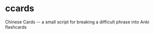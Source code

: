 ccards
======

Chinese Cards -- a small script for breaking a difficult phrase into Anki flashcards
